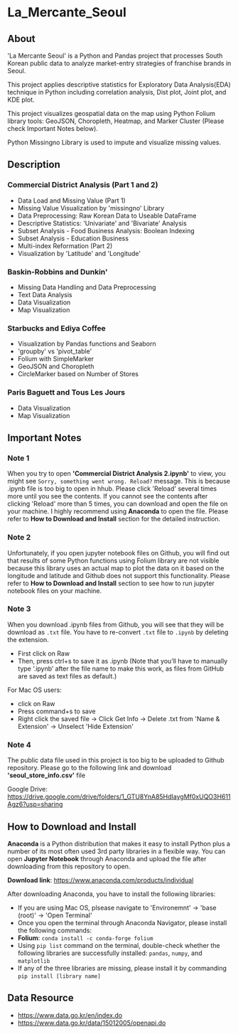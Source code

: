 # La_Mercante_Seoul

## About
'La Mercante Seoul' is a Python and Pandas project that processes South Korean public data to analyze market-entry strategies of franchise brands in Seoul.

This project applies descriptive statistics for Exploratory Data Analysis(EDA) technique in Python including correlation analysis, Dist plot, Joint plot, and KDE plot.

This project visualizes geospatial data on the map using Python Folium library tools: GeoJSON, Choropleth, Heatmap, and Marker Cluster (Please check Important Notes below). 

Python Missingno Library is used to impute and visualize missing values.


## Description
### Commercial District Analysis (Part 1 and 2)
* Data Load and Missing Value (Part 1)
* Missing Value Visualization by 'missingno' Library
* Data Preprocessing: Raw Korean Data to Useable DataFrame
* Descriptive Statistics: 'Univariate' and 'Bivariate' Analysis
* Subset Analysis - Food Business Analysis: Boolean Indexing
* Subset Analysis - Education Business
* Multi-index Reformation (Part 2)
* Visualization by 'Latitude' and 'Longitude'

### Baskin-Robbins and Dunkin'
* Missing Data Handling and Data Preprocessing
* Text Data Analysis
* Data Visualization
* Map Visualization

### Starbucks and Ediya Coffee
* Visualization by Pandas functions and Seaborn
* 'groupby' vs 'pivot_table'
* Folium with SimpleMarker
* GeoJSON and Choropleth
* CircleMarker based on Number of Stores

### Paris Baguett and Tous Les Jours
* Data Visualization
* Map Visualization

## Important Notes
### Note 1
When you try to open **'Commercial District Analysis 2.ipynb'** to view, you might see `Sorry, something went wrong. Reload?` message.
This is because .ipynb file is too big to open in hhub. Please click 'Reload' several times more until you see the contents.
If you cannot see the contents after clicking 'Reload' more than 5 times, you can download and open the file on your machine.
I highly recommend using **Anaconda** to open the file. Please refer to **How to Download and Install** section for the detailed instruction.

### Note 2
Unfortunately, if you open jupyter notebook files on Github, you will find out that results of some Python functions using Folium library are not visible because this library uses an actual map to plot the data on it based on the longitude and latitude and Github does not support this functionality. Please refer to **How to Download and Install** section to see how to run jupyter notebook files on your machine.

### Note 3
When you download .ipynb files from Github, you will see that they will be download as `.txt` file. You have to re-convert `.txt` file to `.ipynb` by deleting the extension.

* First click on Raw
* Then, press ctrl+s to save it as .ipynb (Note that you’ll have to manually type ‘.ipynb’ after the file name to make this work, as files from GitHub are saved as text files as default.)

For Mac OS users:
* click on Raw
* Press command+s to save
* Right click the saved file -> Click Get Info -> Delete .txt from 'Name & Extension' -> Unselect 'Hide Extension'


### Note 4
The public data file used in this project is too big to be uploaded to Github repository. 
Please go to the following link and download **'seoul_store_info.csv'** file

Google Drive: https://drive.google.com/drive/folders/1_GTU8YnA85HdIaygMf0xUQO3H611Agz6?usp=sharing


## How to Download and Install
**Anaconda** is a Python distribution that makes it easy to install Python plus a number of its most often used 3rd party libraries in a flexible way. You can open **Jupyter Notebook** through Anaconda and upload the file after downloading from this repository to open.

**Download link**: https://www.anaconda.com/products/individual

After downloading Anaconda, you have to install the following libraries:
* If you are using Mac OS, plsease navigate to 'Environemnt' -> 'base (root)' -> 'Open Terminal' 
* Once you open the terminal through Anaconda Navigator, please install the following commands:
* **Folium**: `conda install -c conda-forge folium`
* Using `pip list` command on the terminal, double-check whether the following libraries are successfully installed: `pandas`, `numpy`, and `matplotlib`
* If any of the three libraries are missing, please install it by commanding `pip install [library name]`


## Data Resource
* https://www.data.go.kr/en/index.do
* https://www.data.go.kr/data/15012005/openapi.do















